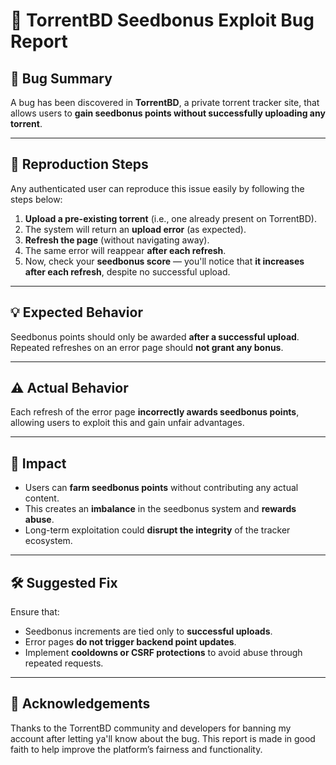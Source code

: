 # 📛 TorrentBD Seedbonus Exploit Bug Report

## 🐛 Bug Summary

A bug has been discovered in **TorrentBD**, a private torrent tracker site, that allows users to **gain seedbonus points without successfully uploading any torrent**.

---

## 🔁 Reproduction Steps

Any authenticated user can reproduce this issue easily by following the steps below:

1. **Upload a pre-existing torrent** (i.e., one already present on TorrentBD).
2. The system will return an **upload error** (as expected).
3. **Refresh the page** (without navigating away).
4. The same error will reappear **after each refresh**.
5. Now, check your **seedbonus score** — you'll notice that **it increases after each refresh**, despite no successful upload.

---

## 💡 Expected Behavior

Seedbonus points should only be awarded **after a successful upload**. Repeated refreshes on an error page should **not grant any bonus**.

---

## ⚠️ Actual Behavior

Each refresh of the error page **incorrectly awards seedbonus points**, allowing users to exploit this and gain unfair advantages.

---

## 🎯 Impact

- Users can **farm seedbonus points** without contributing any actual content.
- This creates an **imbalance** in the seedbonus system and **rewards abuse**.
- Long-term exploitation could **disrupt the integrity** of the tracker ecosystem.

---

## 🛠️ Suggested Fix

Ensure that:
- Seedbonus increments are tied only to **successful uploads**.
- Error pages **do not trigger backend point updates**.
- Implement **cooldowns or CSRF protections** to avoid abuse through repeated requests.

---

## 🙏 Acknowledgements

Thanks to the TorrentBD community and developers for banning my account after letting ya'll know about the bug. This report is made in good faith to help improve the platform’s fairness and functionality.

